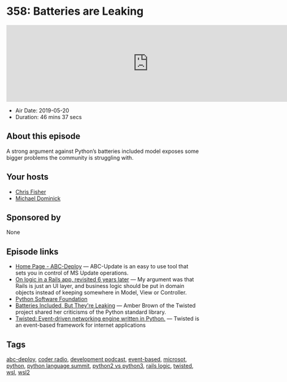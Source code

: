 # 358: Batteries are Leaking

<iframe src="https://player.fireside.fm/v2/MLf2ZzhC+apeMfHP6?theme=dark" width="740" height="200" frameborder="0" scrolling="no"></iframe>

* Air Date: 2019-05-20
* Duration: 46 mins 37 secs

## About this episode

A strong argument against Python’s batteries included model exposes some bigger problems the community is struggling with.


## Your hosts
* [Chris Fisher](https://coder.show/hosts/chrislas)
* [Michael Dominick](https://coder.show/hosts/michael)

## Sponsored by

None



## Episode links

  * [Home Page - ABC-Deploy](http://abc-deploy.com/abc-update/ "Home Page - ABC-Deploy") — ABC-Update is an easy to use tool that sets you in control of MS Update operations.
  * [On logic in a Rails app, revisited 6 years later](https://alisnic.github.io/posts/rails-logic-revisited/ "On logic in a Rails app, revisited 6 years later") — My argument was that Rails is just an UI layer, and business logic should be put in domain objects instead of keeping somewhere in Model, View or Controller.
  * [Python Software Foundation](https://pyfound.blogspot.com/2019/05/the-2019-python-language-summit.html "Python Software Foundation")
  * [Batteries Included, But They're Leaking](http://pyfound.blogspot.com/2019/05/amber-brown-batteries-included-but.html?m=1 "Batteries Included, But They're Leaking") — Amber Brown of the Twisted project shared her criticisms of the Python standard library.
  * [Twisted: Event-driven networking engine written in Python.](https://github.com/twisted/twisted "Twisted: Event-driven networking engine written in Python.") — Twisted is an event-based framework for internet applications



## Tags

[abc-deploy](https://coder.show/tags/abc-deploy), [coder radio](https://coder.show/tags/coder%20radio), [development podcast](https://coder.show/tags/development%20podcast), [event-based](https://coder.show/tags/event-based), [microsot](https://coder.show/tags/microsot), [python](https://coder.show/tags/python), [python language summit](https://coder.show/tags/python%20language%20summit), [python2 vs python3](https://coder.show/tags/python2%20vs%20python3), [rails logic](https://coder.show/tags/rails%20logic), [twisted](https://coder.show/tags/twisted), [wsl](https://coder.show/tags/wsl), [wsl2](https://coder.show/tags/wsl2)